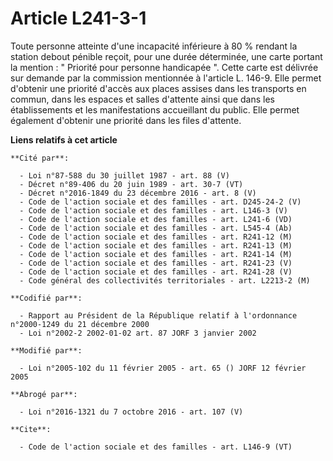# Article L241-3-1

Toute personne atteinte d'une incapacité inférieure à 80 % rendant la station debout pénible reçoit, pour une durée
déterminée, une carte portant la mention : " Priorité pour personne handicapée ". Cette carte est délivrée sur demande par la
commission mentionnée à l'article L. 146-9. Elle permet d'obtenir une priorité d'accès aux places assises dans les transports
en commun, dans les espaces et salles d'attente ainsi que dans les établissements et les manifestations accueillant du
public. Elle permet également d'obtenir une priorité dans les files d'attente.

**Liens relatifs à cet article**

	**Cité par**:

	  - Loi n°87-588 du 30 juillet 1987 - art. 88 (V)
	  - Décret n°89-406 du 20 juin 1989 - art. 30-7 (VT)
	  - Décret n°2016-1849 du 23 décembre 2016 - art. 8 (V)
	  - Code de l'action sociale et des familles - art. D245-24-2 (V)
	  - Code de l'action sociale et des familles - art. L146-3 (V)
	  - Code de l'action sociale et des familles - art. L241-6 (VD)
	  - Code de l'action sociale et des familles - art. L545-4 (Ab)
	  - Code de l'action sociale et des familles - art. R241-12 (M)
	  - Code de l'action sociale et des familles - art. R241-13 (M)
	  - Code de l'action sociale et des familles - art. R241-14 (M)
	  - Code de l'action sociale et des familles - art. R241-23 (V)
	  - Code de l'action sociale et des familles - art. R241-28 (V)
	  - Code général des collectivités territoriales - art. L2213-2 (M)

	**Codifié par**:

	  - Rapport au Président de la République relatif à l'ordonnance n°2000-1249 du 21 décembre 2000
	  - Loi n°2002-2 2002-01-02 art. 87 JORF 3 janvier 2002

	**Modifié par**:

	  - Loi n°2005-102 du 11 février 2005 - art. 65 () JORF 12 février 2005

	**Abrogé par**:

	  - Loi n°2016-1321 du 7 octobre 2016 - art. 107 (V)

	**Cite**:

	  - Code de l'action sociale et des familles - art. L146-9 (VT)
